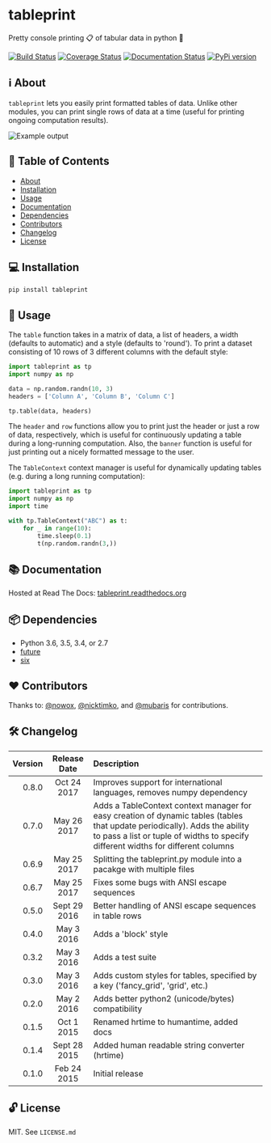 # tableprint
Pretty console printing :clipboard: of tabular data in python :snake:

[![Build Status](https://travis-ci.org/nirum/tableprint.svg?branch=master)](https://travis-ci.org/nirum/tableprint)
[![Coverage Status](https://codecov.io/gh/nirum/tableprint/branch/master/graph/badge.svg)](https://codecov.io/gh/nirum/tableprint)
[![Documentation Status](https://readthedocs.org/projects/tableprint/badge/?version=latest)](https://tableprint.readthedocs.io/?badge=latest)
[![PyPi version](https://img.shields.io/pypi/v/tableprint.svg)](https://pypi.python.org/pypi/tableprint)

## ℹ︎ About
`tableprint` lets you easily print formatted tables of data.
Unlike other modules, you can print single rows of data at a time (useful for printing ongoing computation results).

![Example output](https://raw.githubusercontent.com/nirum/tableprint/master/example.png)

## 🔎 Table of Contents

  * [About](#ℹ%EF%B8%8E-about)
  * [Installation](#-installation)
  * [Usage](#-usage)
  * [Documentation](#-documentation)
  * [Dependencies](#-dependencies)
  * [Contributors](#heart-contributors)
  * [Changelog](#-changelog)
  * [License](#-license)

## 💻 Installation
```bash
pip install tableprint
```

## 🏃 Usage
The `table` function takes in a matrix of data, a list of headers, a width (defaults to automatic) and a style (defaults to 'round'). To print a dataset consisting of 10 rows of 3 different columns with the default style:
```python
import tableprint as tp
import numpy as np

data = np.random.randn(10, 3)
headers = ['Column A', 'Column B', 'Column C']

tp.table(data, headers)
```
The `header` and `row` functions allow you to print just the header or just a row of data, respectively, which is useful for continuously updating a table during a long-running computation. Also, the `banner` function is useful for just printing out a nicely formatted message to the user.

The `TableContext` context manager is useful for dynamically updating tables (e.g. during a long running computation):
```python
import tableprint as tp
import numpy as np
import time

with tp.TableContext("ABC") as t:
    for _ in range(10):
        time.sleep(0.1)
        t(np.random.randn(3,))
```

## 📚 Documentation
Hosted at Read The Docs: [tableprint.readthedocs.org](http://tableprint.readthedocs.org)

## 📦 Dependencies
- Python 3.6, 3.5, 3.4, or 2.7
- [future](https://pypi.org/project/future/)
- [six](https://pypi.org/project/six/)

## :heart: Contributors
Thanks to: [@nowox](https://github.com/nowox), [@nicktimko](https://github.com/nicktimko), and [@mubaris](https://github.com/mubaris) for contributions.

## 🛠 Changelog
| Version | Release Date | Description |
|    ---: |      :---:   | :---        |
| 0.8.0 | Oct 24 2017 | Improves support for international languages, removes numpy dependency
| 0.7.0 | May 26 2017 | Adds a TableContext context manager for easy creation of dynamic tables (tables that update periodically). Adds the ability to pass a list or tuple of widths to specify different widths for different columns
| 0.6.9 | May 25 2017 | Splitting the tableprint.py module into a pacakge with multiple files
| 0.6.7 | May 25 2017 | Fixes some bugs with ANSI escape sequences
| 0.5.0 | Sept 29 2016 | Better handling of ANSI escape sequences in table rows
| 0.4.0 | May 3 2016 | Adds a 'block' style
| 0.3.2 | May 3 2016 | Adds a test suite
| 0.3.0 | May 3 2016 | Adds custom styles for tables, specified by a key ('fancy_grid', 'grid', etc.)
| 0.2.0 | May 2 2016 | Adds better python2 (unicode/bytes) compatibility
| 0.1.5 | Oct 1 2015 | Renamed hrtime to humantime, added docs
| 0.1.4 | Sept 28 2015 | Added human readable string converter (hrtime)
| 0.1.0 | Feb 24 2015 | Initial release

## 🔓 License
MIT. See `LICENSE.md`
